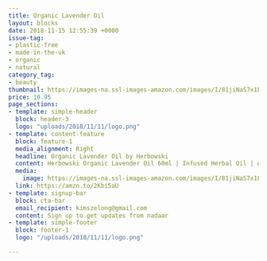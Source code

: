 ```yaml
---
title: Organic Lavender Oil
layout: blocks
date: 2018-11-15 12:55:39 +0000
issue-tag:
- plastic-free
- made-in-the-uk
- organic
- natural
category_tag:
- beauty
thumbnail: https://images-na.ssl-images-amazon.com/images/I/81jiNaS7x1L._SL1500_.jpg
price: 10.95
page_sections:
- template: simple-header
  block: header-3
  logo: "uploads/2018/11/11/logo.png"
- template: content-feature
  block: feature-1
  media_alignment: Right
  headline: Organic Lavender Oil by Herbowski
  content: Herbowski Organic Lavender Oil 60ml | Infused Herbal Oil | All Purpose | Aromatic Oil | Skincare & Haircare | Bug Repellant | After Sun Care
  media:
    image: https://images-na.ssl-images-amazon.com/images/I/81jiNaS7x1L._SL1500_.jpg
  link: https://amzn.to/2Kbi5aU
- template: signup-bar
  block: cta-bar
  email_recipient: kimszelong@gmail.com
  content: Sign up to get updates from nadaar
- template: simple-footer
  block: footer-1
  logo: "/uploads/2018/11/11/logo.png"

---
```

